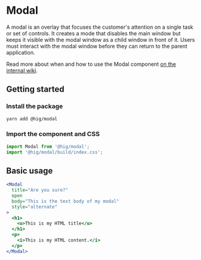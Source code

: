 # Modal

A modal is an overlay that focuses the customer's attention on a single task or set of controls. It creates a mode that disables the main window but keeps it visible with the modal window as a child window in front of it. Users must interact with the modal window before they can return to the parent application.

Read more about when and how to use the Modal component [on the internal wiki](https://hig.autodesk.com/web/components/modal-shells).

## Getting started

### Install the package

```bash
yarn add @hig/modal
```

### Import the component and CSS

```js
import Modal from '@hig/modal';
import '@hig/modal/build/index.css';
```

## Basic usage

```jsx
<Modal
  title="Are you sure?"
  open
  body="This is the text body of my modal"
  style="alternate"
>
  <h1>
    <u>This is my HTML title</u>
  </h1>
  <p>
    <i>This is my HTML content.</i>
  </p>
</Modal>
```
